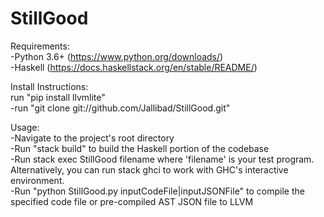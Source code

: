 # StillGood  
  
Requirements:  
-Python 3.6+ (https://www.python.org/downloads/)  
-Haskell (https://docs.haskellstack.org/en/stable/README/)  
  
Install Instructions:  
run "pip install llvmlite"  
-run "git clone git://github.com/Jallibad/StillGood.git"  
  
Usage:  
-Navigate to the project's root directory  
-Run "stack build" to build the Haskell portion of the codebase  
-Run stack exec StillGood filename where 'filename' is your test program. Alternatively, you can run stack ghci to work with GHC's interactive environment.  
-Run "python StillGood.py inputCodeFile|inputJSONFile" to compile the specified code file or pre-compiled AST JSON file to LLVM